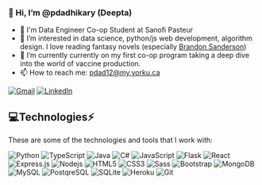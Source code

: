 ### 👋 Hi, I’m @pdadhikary (Deepta)
- 💼 I'm Data Engineer Co-op Student at Sanofi Pasteur
- 👀 I’m interested in data science, python/js web development, algorithm design. I love reading fantasy novels (especially [Brandon Sanderson](https://www.brandonsanderson.com/))
- 🌱 I’m currently currently on my first co-op program taking a deep dive into the world of vaccine production.
- 📫 How to reach me: pdad12@my.yorku.ca

[![Gmail](https://img.shields.io/badge/Gmail-D14836?style=for-the-badge&logo=gmail&logoColor=white)](mailto:pdad12@my.yorku.ca)
[![LinkedIn](https://img.shields.io/badge/LinkedIn-0077B5?style=for-the-badge&logo=linkedin&logoColor=white)](https://www.linkedin.com/in/pdeepta-adhikary/)

## 💻Technologies⚡

These are some of the technologies and tools that I work with:

![Python](https://img.shields.io/badge/Python-3776AB?style=flat-square&logo=python&logoColor=white)
![TypeScript](https://img.shields.io/badge/-TypeScript-007ACC?style=flat-square&logo=typescript&logoColor=white)
![Java](https://img.shields.io/badge/-Java-007396?style=flat-square&logo=java&logoColor=red)
![C#](https://img.shields.io/badge/C%23-239120?style=flat-square&logo=c-sharp&logoColor=white)
![JavaScript](https://img.shields.io/badge/-JavaScript-black?style=flat-square&logo=javascript)
![Flask](	https://img.shields.io/badge/Flask-000000?style=flat-square&logo=flask&logoColor=white)
![React](https://img.shields.io/badge/-React-007396?style=flat-square&logo=react)
![Express.js](https://img.shields.io/badge/Express.js-404D59?style=flat-square)
![Nodejs](https://img.shields.io/badge/-Nodejs-339933?style=flat-square&logo=Node.js&logoColor=white)
![HTML5](https://img.shields.io/badge/-HTML5-E34F26?style=flat-square&logo=html5&logoColor=white)
![CSS3](https://img.shields.io/badge/-CSS3-1572B6?style=flat-square&logo=css3)
![Sass](https://img.shields.io/badge/-Sass-CC6699?style=flat-square&logo=sass&logoColor=white)
![Bootstrap](https://img.shields.io/badge/Bootstrap-563D7C?style=flat-square&logo=bootstrap&logoColor=white)
![MongoDB](https://img.shields.io/badge/-MongoDB-black?style=flat-square&logo=mongodb)
![MySQL](https://img.shields.io/badge/-MySQL-4479A1?style=flat-square&logo=mysql&logoColor=white)
![PostqreSQL](https://img.shields.io/badge/PostgreSQL-316192?style=flat-square&logo=postgresql&logoColor=white)
![SQLite](https://img.shields.io/badge/SQLite-07405E?style=flat-square&logo=sqlite&logoColor=white)
![Heroku](https://img.shields.io/badge/Heroku-430098?style=flat-square&logo=heroku&logoColor=white)
![Git](https://img.shields.io/badge/-Git-black?style=flat-square&logo=git)
